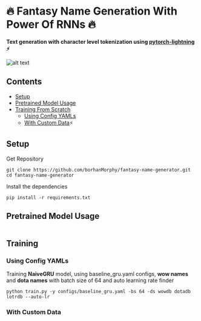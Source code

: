 # :fire: Fantasy Name Generation With Power Of RNNs :fire:
**Text generation with character level tokenization using [pytorch-lightning](https://www.pytorchlightning.ai/) ⚡**

![alt text](https://cutewallpaper.org/21/frozen-throne-wallpaper/warcraft-3-frozen-throne-wallpaper-Google-Search-in-2019-.jpg)

## Contents
* [Setup](#setup)
* [Pretrained Model Usage](#pretrained-model-usage)
* [Training From Scratch](#training)
    - [Using Config YAMLs](#using-config-yamls)
    - [With Custom Data](#with-custom-data)⚡

## Setup
Get Repository
```script
git clone https://github.com/borhanMorphy/fantasy-name-generator.git
cd fantasy-name-generator
```

Install the dependencies

```script
pip install -r requirements.txt
```

## Pretrained Model Usage

```script
```

## Training

### Using Config YAMLs

Training **NaiveGRU** model, using baseline_gru.yaml configs, **wow names** and **dota names** with batch size of 64 and auto learning rate finder

```script
python train.py -y configs/baseline_gru.yaml -bs 64 -ds wowdb dotadb lotrdb --auto-lr
```

### With Custom Data